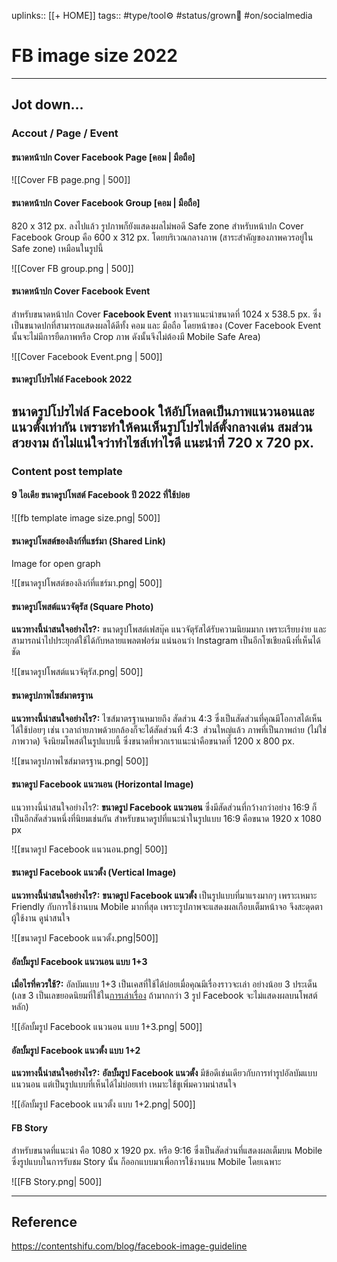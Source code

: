 uplinks:: [[+ HOME]]
tags:: #type/tool⚙️ #status/grown🌳 #on/socialmedia

# FB image size 2022
---
## Jot down...
### Accout / Page / Event
#### ขนาดหน้าปก Cover Facebook Page [คอม | มือถือ]
![[Cover FB page.png | 500]]

#### ขนาดหน้าปก Cover Facebook Group [คอม | มือถือ]
820 x 312 px. ลงไปแล้ว รูปภาพก็ยังแสดงผลไม่พอดี
Safe zone สำหรับหน้าปก Cover Facebook Group คือ 600 x 312 px. โดยบริเวณกลางภาพ (สาระสำคัญของภาพควรอยู่ใน Safe zone) เหมือนในรูปนี้

![[Cover FB group.png | 500]]

#### ขนาดหน้าปก Cover Facebook Event
สำหรับขนาดหน้าปก Cover **Facebook Event** ทางเราแนะนำขนาดที่ 1024 x 538.5 px.
ซึ่งเป็นขนาดปกที่สามารถแสดงผลได้ดีทั้ง คอม และ มือถือ โดยหน้าของ (Cover Facebook Event นั้นจะไม่มีการยืดภาพหรือ Crop ภาพ ดังนั้นจึงไม่ต้องมี Mobile Safe Area)

![[Cover Facebook Event.png | 500]]

#### ขนาดรูปโปรไฟล์ Facebook 2022
**ขนาดรูปโปรไฟล์ Facebook** ให้อัปโหลดเป็นภาพแนวนอนและแนวตั้งเท่ากัน เพราะทำให้คนเห็นรูปโปรไฟล์ตั้งกลางเด่น สมส่วนสวยงาม ถ้าไม่แน่ใจว่าทำไซส์เท่าไรดี แนะนำที่ 720 x 720 px.
- 

### Content post template
#### 9 ไอเดีย ขนาดรูปโพสต์ Facebook ปี 2022 ที่ใช้บ่อย
![[fb template image size.png| 500]]


#### ขนาดรูปโพสต์ของลิงก์ที่แชร์มา (Shared Link)
Image for open graph 

![[ขนาดรูปโพสต์ของลิงก์ที่แชร์มา.png| 500]]

#### ขนาดรูปโพสต์แนวจัตุรัส (Square Photo)
**แนวทางนี้น่าสนใจอย่างไร?:** ขนาดรูปโพสต์เฟสบุ๊ค แนวจัตุรัสได้รับความนิยมมาก เพราะเรียบง่าย และสามารถนำไปประยุกต์ใช้ได้กับหลายแพลตฟอร์ม แน่นอนว่า Instagram เป็นอีกโซเชียลนึงที่เห็นได้ชัด

![[ขนาดรูปโพสต์แนวจัตุรัส.png| 500]]

#### ขนาดรูปภาพไซส์มาตรฐาน
**แนวทางนี้น่าสนใจอย่างไร?:** ไซส์มาตรฐานหมายถึง สัดส่วน 4:3 ซึ่งเป็นสัดส่วนที่คุณมีโอกาสได้เห็นได้ใช้บ่อยๆ เช่น เวลาถ่ายภาพด้วยกล้องก็จะได้สัดส่วนที่ 4:3  ส่วนใหญ่แล้ว ภาพที่เป็นภาพถ่าย (ไม่ใช่ภาพวาด) จึงนิยมโพสต์ในรูปแบบนี้ ซึ่งขนาดที่พวกเราแนะนำคือขนาดที่ 1200 x 800 px.

![[ขนาดรูปภาพไซส์มาตรฐาน.png| 500]]

#### ขนาดรูป Facebook แนวนอน (Horizontal Image)
แนวทางนี้น่าสนใจอย่างไร?: **ขนาดรูป Facebook แนวนอน** ซึ่งมีสัดส่วนที่กว้างกว่าอย่าง 16:9 ก็เป็นอีกสัดส่วนหนึ่งที่นิยมเช่นกัน สำหรับขนาดรูปที่แนะนำในรูปแบบ 16:9 คือขนาด 1920 x 1080 px

![[ขนาดรูป Facebook แนวนอน.png| 500]]

#### ขนาดรูป Facebook แนวตั้ง (Vertical Image)
**แนวทางนี้น่าสนใจอย่างไร?:** **ขนาดรูป Facebook แนวตั้ง** เป็นรูปแบบที่มาแรงมากๆ เพราะเหมาะ Friendly กับการใช้งานบน Mobile มากที่สุด เพราะรูปภาพจะแสดงผลเกือบเต็มหน้าจอ จึงสะดุดตาผู้ใช้งาน ดูน่าสนใจ

![[ขนาดรูป Facebook แนวตั้ง.png|500]]

#### อัลบั้มรูป Facebook แนวนอน แบบ 1+3
**เมื่อไรที่ควรใช้?:** อัลบัมแบบ 1+3 เป็นเคสที่ใช้ได้บ่อยเมื่อคุณมีเรื่องราวจะเล่า อย่างน้อย 3 ประเด็น (เลข 3 เป็นเลขยอดนิยมที่ใช้ใน[การเล่าเรื่อง](https://www.contentshifu.com/blog/storytelling-for-technical-content/) ถ้ามากกว่า 3 รูป Facebook จะไม่แสดงผลบนโพสต์หลัก)

![[อัลบั้มรูป Facebook แนวนอน แบบ 1+3.png| 500]]

#### อัลบั้มรูป Facebook แนวตั้ง แบบ 1+2
**แนวทางนี้น่าสนใจอย่างไร?:** **อัลบั้มรูป Facebook แนวตั้ง** มีข้อดีเช่นเดียวกับการทำรูปอัลบัมแบบแนวนอน แต่เป็นรูปแบบที่เห็นได้ไม่บ่อยเท่า เหมาะใช้ชูเพิ่มความน่าสนใจ

![[อัลบั้มรูป Facebook แนวตั้ง แบบ 1+2.png| 500]]

#### FB Story
สำหรับขนาดที่แนะนำ คือ 1080 x 1920 px. หรือ 9:16 ซึ่งเป็นสัดส่วนที่แสดงผลเต็มบน Mobile ซึ่งรูปแบบในการรับชม Story นั้น ก็ออกแบบมาเพื่อการใช้งานบน Mobile โดยเฉพาะ

![[FB Story.png| 500]]
 
---
## Reference
https://contentshifu.com/blog/facebook-image-guideline